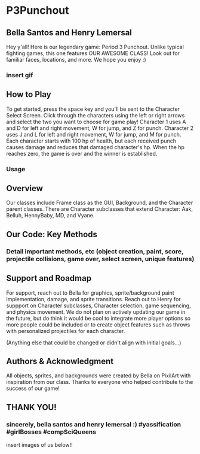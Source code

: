 # P3Punchout
## Bella Santos and Henry Lemersal
Hey y'all! Here is our legendary game: Period 3 Punchout. Unlike typical fighting games, this one features OUR AWESOME CLASS! Look out for familiar faces, locations, and more. We hope you enjoy :)

### insert gif

## How to Play
To get started, press the space key and you'll be sent to the Character Select Screen. Click through the characters using the left or right arrows and select the two you want to choose for game play! Character 1 uses A and D for left and right movement, W for jump, and Z for punch. Character 2 uses J and L for left and right movement, W for jump, and M for punch. Each character starts with 100 hp of health, but each received punch causes damage and reduces that damaged character's hp. When the hp reaches zero, the game is over and the winner is established. 

### Usage

## Overview
Our classes include Frame class as the GUI, Background, and the Character parent classes. There are Character subclasses that extend Character: Aak, Belluh, HennyBaby, MD, and Vyane. 

## Our Code: Key Methods
### Detail important methods, etc (object creation, paint, score, projectile collisions, game over, select screen, unique features)

## Support and Roadmap
For support, reach out to Bella for graphics, sprite/background paint implementation, damage, and sprite transitions. Reach out to Henry for suppport on Character subclasses, Character selection, game sequencing, and physics movement. We do not plan on actively updating our game in the future, but do think it would be cool to integrate more player options so more people could be included or to create object features such as throws with personalized projectiles for each character.  

(Anything else that could be changed or didn't align with initial goals...)

## Authors & Acknowledgment
All objects, sprites, and backgrounds were created by Bella on PixilArt with inspiration from our class. Thanks to everyone who helped contribute to the success of our game!

## THANK YOU!
### sincerely, bella santos and henry lemersal :) #yassification #girlBosses #compSciQueens

insert images of us below!!
